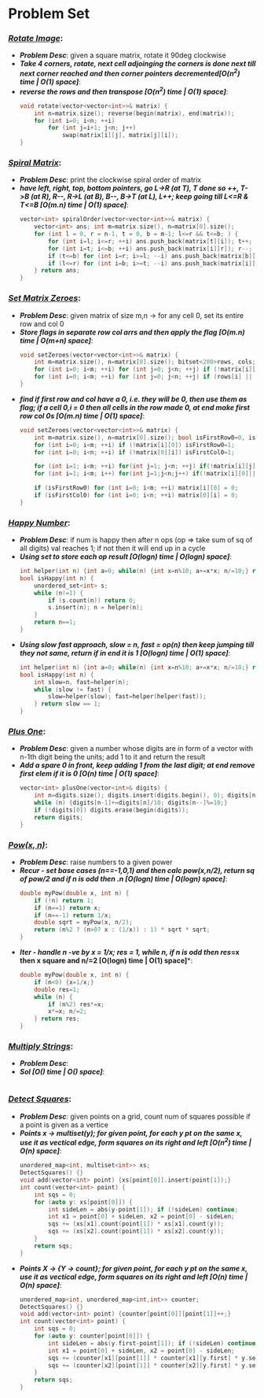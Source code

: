 # Problem Set

### ***[Rotate Image](https://leetcode.com/problems/rotate-image/)***:
- ***Problem Desc***: given a square matrix, rotate it 90deg clockwise
- ***Take 4 corners, rotate, next cell adjoinging the corners is done next till next corner reached and then corner pointers decremented[O(n<sup>2</sup>) time | O(1) space]***:
- ***reverse the rows and then transpose [O(n<sup>2</sup>) time | O(1) space]***:
  ```cpp
  void rotate(vector<vector<int>>& matrix) {
      int n=matrix.size(); reverse(begin(matrix), end(matrix));
      for (int i=0; i<n; ++i)
          for (int j=i+1; j<n; j++)
              swap(matrix[i][j], matrix[j][i]);
  }
  ```

### ***[Spiral Matrix](https://leetcode.com/problems/spiral-matrix/)***:
- ***Problem Desc***: print the clockwise spiral order of matrix
- ***have left, right, top, bottom pointers, go L->R (at T), T done so ++, T->B (at R), R--, R->L (at B), B--, B->T (at L), L++; keep going till L<=R & T<=B [O(m.n) time | O(1) space]***:
  ```cpp
  vector<int> spiralOrder(vector<vector<int>>& matrix) {
      vector<int> ans; int m=matrix.size(), n=matrix[0].size();
      for (int l = 0, r = n-1, t = 0, b = m-1; l<=r && t<=b; ) {
          for (int i=l; i<=r; ++i) ans.push_back(matrix[t][i]); t++;
          for (int i=t; i<=b; ++i) ans.push_back(matrix[i][r]); r--;
          if (t<=b) for (int i=r; i>=l; --i) ans.push_back(matrix[b][i]); b--;
          if (l<=r) for (int i=b; i>=t; --i) ans.push_back(matrix[i][l]); l++;
      } return ans;
  }
  ```

### ***[Set Matrix Zeroes](https://leetcode.com/problems/set-matrix-zeroes/)***:
- ***Problem Desc***: given matrix of size m,n -> for any cell 0, set its entire row and col 0
- ***Store flags in separate row col arrs and then apply the flag [O(m.n) time | O(m+n) space]***:
  ```cpp
  void setZeroes(vector<vector<int>>& matrix) {
      int m=matrix.size(), n=matrix[0].size(); bitset<200>rows, cols;
      for (int i=0; i<m; ++i) for (int j=0; j<n; ++j) if (!matrix[i][j]) {rows[i]=1; cols[j]=1;}
      for (int i=0; i<m; ++i) for (int j=0; j<n; ++j) if (rows[i] || cols[j]) matrix[i][j] = 0;
  }
  ```
- ***find if first row and col have a 0, i.e. they will be 0, then use them as flag; if a cell 0,i = 0 then all cells in the row made 0, at end make first row col 0s [O(m.n) time | O(1) space]***:
  ```cpp
  void setZeroes(vector<vector<int>>& matrix) {
      int m=matrix.size(), n=matrix[0].size(); bool isFirstRow0=0, isFirstCol0=0;
      for (int i=0; i<m; ++i) if (!matrix[i][0]) isFirstRow0=1;
      for (int i=0; i<n; ++i) if (!matrix[0][i]) isFirstCol0=1;

      for (int i=1; i<m; ++i) for(int j=1; j<n; ++j) if(!matrix[i][j]) matrix[0][j]=matrix[i][0]=0;
      for (int i=1; i<m; i++) for(int j=1;j<n;j++) if(!matrix[i][0]||!matrix[0][j]) matrix[i][j]=0;

      if (isFirstRow0) for (int i=0; i<m; ++i) matrix[i][0] = 0;
      if (isFirstCol0) for (int i=0; i<n; ++i) matrix[0][i] = 0;
  }
  ```

### ***[Happy Number](https://leetcode.com/problems/happy-number/)***:
- ***Problem Desc***: if num is happy then after n ops (op => take sum of sq of all digits) val reaches 1; if not then it will end up in a cycle
- ***Using set to store each op result [O(logn) time | O(logn) space]***:
  ```cpp
  int helper(int n) {int a=0; while(n) {int x=n%10; a+=x*x; n/=10;} return a;}
  bool isHappy(int n) {
      unordered_set<int> s;
      while (n!=1) {
          if (s.count(n)) return 0;
          s.insert(n); n = helper(n);
      }
      return n==1;
  }
  ```
- ***Using slow fast approach, slow = n, fast = op(n) then keep jumping till they not same, return if in end it is 1 [O(logn) time | O(1) space]***:
  ```cpp
  int helper(int n) {int a=0; while(n) {int x=n%10; a+=x*x; n/=10;} return a;}
  bool isHappy(int n) {
      int slow=n, fast=helper(n);
      while (slow != fast) {
          slow=helper(slow); fast=helper(helper(fast));
      } return slow == 1;
  }
  ```

### ***[Plus One](https://leetcode.com/problems/plus-one/)***:
- ***Problem Desc***: given a number whose digits are in form of a vector with n-1th digit being the units; add 1 to it and return the result 
- ***Add a spare 0 in front, keep adding 1 from the last digit; at end remove first elem if it is 0 [O(n) time | O(1) space]***:
  ```cpp
  vector<int> plusOne(vector<int>& digits) {
      int n=digits.size(); digits.insert(digits.begin(), 0); digits[n]+=1;
      while (n) {digits[n-1]+=digits[n]/10; digits[n--]%=10;}
      if (!digits[0]) digits.erase(begin(digits));
      return digits;
  }
  ```

### ***[Pow(x, n)](https://leetcode.com/problems/powx-n/)***:
- ***Problem Desc***: raise numbers to a given power 
- ***Recur - set base cases (n==-1,0,1) and then calc pow(x,n/2), return sq of pow/2 and if n is odd then .n [O(logn) time | O(logn) space]***:
  ```cpp
  double myPow(double x, int n) {
      if (!n) return 1;
      if (n==1) return x;
      if (n==-1) return 1/x;
      double sqrt = myPow(x, n/2);
      return (n%2 ? (n>0? x : (1/x)) : 1) * sqrt * sqrt;
  }
  ```
- ***Iter - handle n -ve by x = 1/x; res = 1, while n, if n is odd then res*=x then x square and n/=2 [O(logn) time | O(1) space]***:
  ```cpp
  double myPow(double x, int n) {
      if (n<0) {x=1/x;}
      double res=1;
      while (n) {
          if (n%2) res*=x;
          x*=x; n/=2;
      } return res;
  }
  ```

### ***[Multiply Strings](https://leetcode.com/problems/multiply-strings/)***:
- ***Problem Desc***:
- ***Sol [O() time | O() space]***:
  ```cpp
  ```

### ***[Detect Squares](https://leetcode.com/problems/detect-squares/)***:
- ***Problem Desc***: given points on a grid, count num of squares possible if a point is given as a vertice
- ***Points x -> multiset(y); for given point, for each y pt on the same x, use it as vectical edge, form squares on its right and left [O(n<sup>2</sup>) time | O(n) space]***:
  ```cpp
  unordered_map<int, multiset<int>> xs; 
  DetectSquares() {}
  void add(vector<int> point) {xs[point[0]].insert(point[1]);}
  int count(vector<int> point) {
      int sqs = 0;
      for (auto y: xs[point[0]]) {
          int sideLen = abs(y-point[1]); if (!sideLen) continue;
          int x1 = point[0] + sideLen, x2 = point[0] - sideLen;
          sqs += (xs[x1].count(point[1]) * xs[x1].count(y));
          sqs += (xs[x2].count(point[1]) * xs[x2].count(y));
      }
      return sqs;
  }
  ```
- ***Points X -> {Y -> count}; for given point, for each y pt on the same x, use it as vectical edge, form squares on its right and left [O(n) time | O(n) space]***:
  ```cpp
  unordered_map<int, unordered_map<int,int>> counter; 
  DetectSquares() {}
  void add(vector<int> point) {counter[point[0]][point[1]]++;}
  int count(vector<int> point) {
      int sqs = 0;
      for (auto y: counter[point[0]]) {
          int sideLen = abs(y.first-point[1]); if (!sideLen) continue;
          int x1 = point[0] + sideLen, x2 = point[0] - sideLen;
          sqs += (counter[x1][point[1]] * counter[x1][y.first] * y.second);
          sqs += (counter[x2][point[1]] * counter[x2][y.first] * y.second);
      }
      return sqs;
  }
  ```
